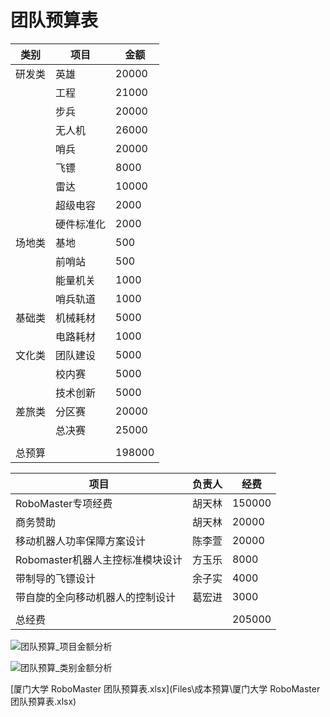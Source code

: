 # 团队预算表

| 类别   | 项目       | 金额   |
| ------ | ---------- | ------ |
| 研发类 | 英雄       | 20000  |
|        | 工程       | 21000  |
|        | 步兵       | 20000  |
|        | 无人机     | 26000  |
|        | 哨兵       | 20000  |
|        | 飞镖       | 8000   |
|        | 雷达       | 10000  |
|        | 超级电容   | 2000   |
|        | 硬件标准化 | 2000   |
| 场地类 | 基地       | 500    |
|        | 前哨站     | 500    |
|        | 能量机关   | 1000   |
|        | 哨兵轨道   | 1000   |
| 基础类 | 机械耗材   | 5000   |
|        | 电路耗材   | 1000   |
| 文化类 | 团队建设   | 5000   |
|        | 校内赛     | 5000   |
|        | 技术创新   | 5000   |
| 差旅类 | 分区赛     | 20000  |
|        | 总决赛     | 25000  |
|        |            |        |
| 总预算 |            | 198000 |

| 项目                             | 负责人 | 经费   |
| -------------------------------- | ------ | ------ |
| RoboMaster专项经费               | 胡天林 | 150000 |
| 商务赞助                         | 胡天林 | 20000  |
| 移动机器人功率保障方案设计       | 陈李萱 | 20000  |
| Robomaster机器人主控标准模块设计 | 方玉乐 | 8000   |
| 带制导的飞镖设计                 | 余子实 | 4000   |
| 带自旋的全向移动机器人的控制设计 | 葛宏进 | 3000   |
|                                  |        |        |
| 总经费                           |        | 205000 |

![团队预算_项目金额分析](Pictures\CostBudget\teambudget_project.png)

![团队预算_类别金额分析](Pictures\CostBudget\teambudget_type.png)

 [厦门大学 RoboMaster 团队预算表.xlsx](Files\成本预算\厦门大学 RoboMaster 团队预算表.xlsx) 

